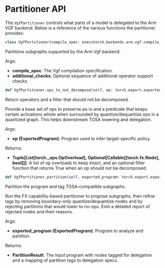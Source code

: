 # Partitioner API

The `VgfPartitioner` controls what parts of a model is delegated to the Arm VGF backend. Below is a reference of the various functions the partitioner provides:

```python
class VgfPartitioner(compile_spec: executorch.backends.arm.vgf.compile_spec.VgfCompileSpec, additional_checks: Optional[Sequence[torch.fx.passes.operator_support.OperatorSupportBase]] = None) -> None
```
Partitions subgraphs supported by the Arm Vgf backend.

Args:
- **compile_spec**: The Vgf compilation specification.
- **additional_checks**: Optional sequence of additional operator support checks.

```python
def VgfPartitioner.ops_to_not_decompose(self, ep: torch.export.exported_program.ExportedProgram) -> Tuple[List[torch._ops.OpOverload], Optional[Callable[[torch.fx.node.Node], bool]]]:
```
Return operators and a filter that should not be decomposed.

Provide a base set of ops to preserve as-is and a predicate that keeps
certain activations whole when surrounded by quantize/dequantize ops in
a quantized graph. This helps downstream TOSA lowering and delegation.

Args:
- **ep (ExportedProgram)**: Program used to infer target-specific policy.

Returns:
- **Tuple[List[torch._ops.OpOverload], Optional[Callable[[torch.fx.Node], bool]]]**:
        A list of op overloads to keep intact, and an optional filter
        function that returns True when an op should not be decomposed.

```python
def VgfPartitioner.partition(self, exported_program: torch.export.exported_program.ExportedProgram) -> executorch.exir.backend.partitioner.PartitionResult:
```
Partition the program and tag TOSA-compatible subgraphs.

Run the FX capability-based partitioner to propose subgraphs, then
refine tags by removing boundary-only quantize/dequantize nodes and by
rejecting partitions that would lower to no-ops. Emit a detailed report
of rejected nodes and their reasons.

Args:
- **exported_program (ExportedProgram)**: Program to analyze and
        partition.

Returns:
- **PartitionResult**: The input program with nodes tagged for delegation
    and a mapping of partition tags to delegation specs.
